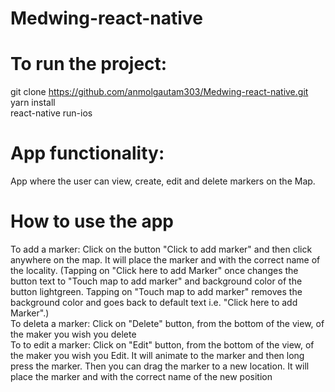 # Medwing-react-native

# To run the project:
git clone https://github.com/anmolgautam303/Medwing-react-native.git  
yarn install  
react-native run-ios  

# App functionality:
App where the user can view, create, edit and delete markers on the Map.  

# How to use the app
To add a marker: Click on the button "Click to add marker" and then click anywhere on the map. It will place the marker and with the correct name of the locality. (Tapping on "Click here to add Marker" once changes the button text to "Touch map to add marker" and background color of the button lightgreen. Tapping on "Touch map to add marker" removes the background color and goes back to default text i.e. "Click here to add Marker".)<br /> 
To deleta a marker: Click on "Delete" button, from the bottom of the view, of the maker you wish you delete  <br /> 
To to edit a marker: Click on "Edit" button, from the bottom of the view, of the maker you wish you Edit. It will animate to the marker and then long press the marker. Then you can drag the marker to a new location. It will place the marker and with the correct name of the new position  
